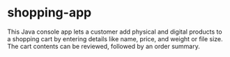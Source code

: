 # shopping-app
This Java console app lets a customer add physical and digital products to a shopping cart by entering details like name, price, and weight or file size. The cart contents can be reviewed, followed by an order summary.
